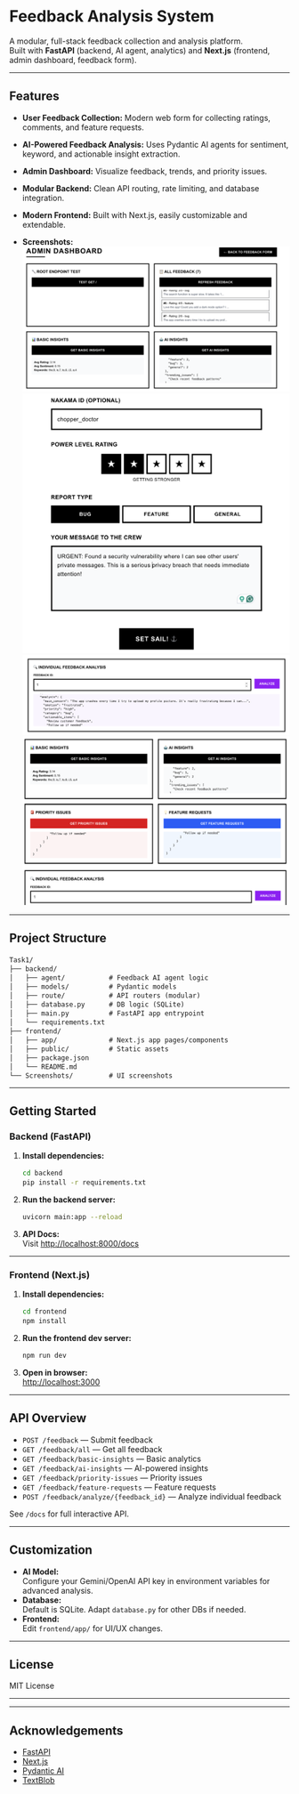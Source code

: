 # Feedback Analysis System

A modular, full-stack feedback collection and analysis platform.  
Built with **FastAPI** (backend, AI agent, analytics) and **Next.js** (frontend, admin dashboard, feedback form).

---

## Features

- **User Feedback Collection:** Modern web form for collecting ratings, comments, and feature requests.
- **AI-Powered Feedback Analysis:** Uses Pydantic AI agents for sentiment, keyword, and actionable insight extraction.
- **Admin Dashboard:** Visualize feedback, trends, and priority issues.
- **Modular Backend:** Clean API routing, rate limiting, and database integration.
- **Modern Frontend:** Built with Next.js, easily customizable and extendable.


- **Screenshots:**  
  ![Admin Dashboard](Screenshots/Admin%20DashBoard.png)  
  ![Feedback Form](Screenshots/FeedBack%20Form.png)  
  ![Individual Analysis](Screenshots/Individual%20Analysis.png)  
  ![Priority and Security](Screenshots/Prirority%20and%20Security.png)

---

## Project Structure

```
Task1/
├── backend/
│   ├── agent/           # Feedback AI agent logic
│   ├── models/          # Pydantic models
│   ├── route/           # API routers (modular)
│   ├── database.py      # DB logic (SQLite)
│   ├── main.py          # FastAPI app entrypoint
│   └── requirements.txt
├── frontend/
│   ├── app/             # Next.js app pages/components
│   ├── public/          # Static assets
│   ├── package.json
│   └── README.md
└── Screenshots/         # UI screenshots
```

---

## Getting Started

### Backend (FastAPI)

1. **Install dependencies:**
    ```sh
    cd backend
    pip install -r requirements.txt
    ```

2. **Run the backend server:**
    ```sh
    uvicorn main:app --reload
    ```

3. **API Docs:**  
   Visit [http://localhost:8000/docs](http://localhost:8000/docs)

---

### Frontend (Next.js)

1. **Install dependencies:**
    ```sh
    cd frontend
    npm install
    ```

2. **Run the frontend dev server:**
    ```sh
    npm run dev
    ```

3. **Open in browser:**  
   [http://localhost:3000](http://localhost:3000)

---

## API Overview

- `POST /feedback` — Submit feedback
- `GET /feedback/all` — Get all feedback
- `GET /feedback/basic-insights` — Basic analytics
- `GET /feedback/ai-insights` — AI-powered insights
- `GET /feedback/priority-issues` — Priority issues
- `GET /feedback/feature-requests` — Feature requests
- `POST /feedback/analyze/{feedback_id}` — Analyze individual feedback

See `/docs` for full interactive API.

---

## Customization

- **AI Model:**  
  Configure your Gemini/OpenAI API key in environment variables for advanced analysis.
- **Database:**  
  Default is SQLite. Adapt `database.py` for other DBs if needed.
- **Frontend:**  
  Edit `frontend/app/` for UI/UX changes.

---

## License

MIT License

---

---

## Acknowledgements

- [FastAPI](https://fastapi.tiangolo.com/)
- [Next.js](https://nextjs.org/)
- [Pydantic AI](https://github.com/pydantic/pydantic-ai)
- [TextBlob](https://textblob.readthedocs.io/en/dev/)